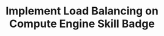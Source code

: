 ---
layout: post
title: Implement Load Balancing on Compute Engine Skill Badge
category: badges
tags: GCP badge
iframe: <div data-iframe-width="200" data-iframe-height="270" data-share-badge-id="6801e7b3-acc5-4b6e-92fb-05304ed87778" data-share-badge-host="https://www.credly.com"></div>
---